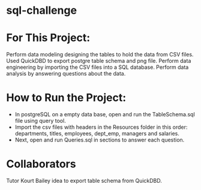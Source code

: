 # sql-challenge

# For This Project: 
Perform data modeling designing the tables to hold the data from CSV files. Used QuickDBD to export postgre table schema and png file.
Perform data engineering by importing the CSV files into a SQL database.
Perform data analysis by answering questions about the data. 

# How to Run the Project:
- In postgreSQL on a empty data base, open and run the TableSchema.sql file using query tool.
- Import the csv files with headers in the Resources folder in this order: departments, titles, employees, dept_emp, managers and salaries.
- Next, open and run Queries.sql in sections to answer each question. 

# Collaborators
Tutor Kourt Bailey idea to export table schema from QuickDBD.